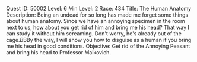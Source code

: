 Quest ID: 50002
Level: 6
Min Level: 2
Race: 434
Title: The Human Anatomy
Description: Being an undead for so long has made me forget some things about human anatomy. Since we have an annoying specimen in the room next to us, how about you get rid of him and bring me his head? That way I can study it without him screaming. Don't worry, he's already out of the cage.$B$BBy the way, I will show you how to disguise as a human if you bring me his head in good conditions.
Objective: Get rid of the Annoying Peasant and bring his head to Professor Malkovich.
